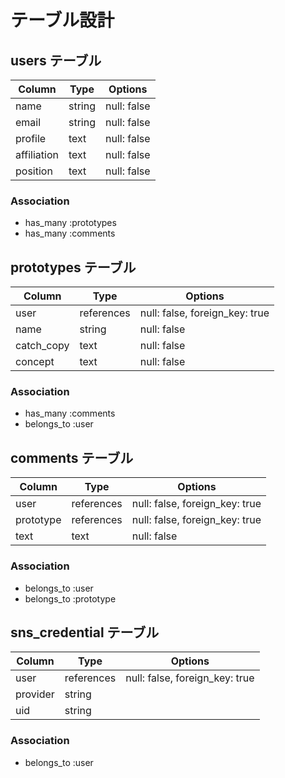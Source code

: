 # テーブル設計

## users テーブル

| Column             | Type   | Options     |
| ------------------ | ------ | ----------- |
| name               | string | null: false |
| email              | string | null: false |
| profile            |  text  | null: false |
| affiliation        |  text  | null: false |
| position           |  text  | null: false |

### Association
- has_many :prototypes
- has_many :comments


## prototypes テーブル

| Column       | Type   | Options     |
| ------------ | ------ | ----------- |
| user      | references | null: false, foreign_key: true|
| name         | string | null: false |
| catch_copy   |  text  | null: false |
| concept      |  text  | null: false |

### Association
- has_many :comments
- belongs_to :user


## comments テーブル

| Column       | Type   | Options     |
| ------------ | ------ | ----------- |
| user         | references | null: false, foreign_key: true|
| prototype    | references | null: false, foreign_key: true|
| text         |  text  | null: false |

### Association
- belongs_to :user
- belongs_to :prototype

## sns_credential テーブル

| Column       | Type       | Options     |
| ------------ |----------- | ----------- |
| user         | references | null: false, foreign_key: true |
| provider     | string     |             |
| uid          | string     |             |

### Association
- belongs_to :user